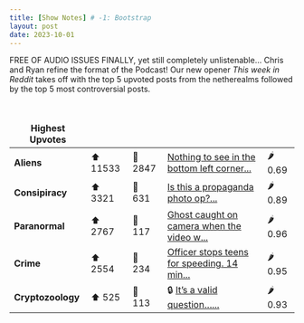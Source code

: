 ```yaml
---
title: [Show Notes] # -1: Bootstrap
layout: post
date: 2023-10-01
---
```

FREE OF AUDIO ISSUES FINALLY, yet still completely unlistenable... Chris and Ryan refine the format of the Podcast!  Our new opener *This week in Reddit* takes off with the top 5 upvoted posts from the netherealms followed by the top 5 most controversial posts.
<style> td, th { border: none!important;} </style> <br>

| **Highest Upvotes**              |               |               |               |               |
| --- | --- | --- | --- | --- |
|**Aliens** | ⬆ 11533 | 💬 2847 |  [Nothing to see in the bottom left corner...](/r/aliens/comments/16qycpa/nothing_to_see_in_the_bottom_left_corner_here/)| 🌶️ 0.69|
|**Consipiracy** | ⬆ 3321 | 💬 631 |  [Is this a propaganda photo op?...](/r/conspiracy/comments/16sidan/is_this_a_propaganda_photo_op/)| 🌶️ 0.89|
|**Paranormal** | ⬆ 2767 | 💬 117 |  [Ghost caught on camera when  the video w...](/r/Ghosts/comments/16qpngn/ghost_caught_on_camera_when_the_video_wasnt_about/)| 🌶️ 0.96|
|**Crime** | ⬆ 2554 | 💬 234 |  [Officer stops teens for speeding. 14 min...](/r/MorbidReality/comments/16th3eh/officer_stops_teens_for_speeding_14_minutes_later/)| 🌶️ 0.95|
|**Cryptozoology** | ⬆ 525 | 💬 113 | 🔒 [It’s a valid question…...](/r/bigfoot/comments/16qbcf3/its_a_valid_question/)| 🌶️ 0.93|
